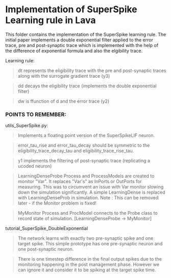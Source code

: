 # Implementation of SuperSpike Learning rule in Lava

This folder contains the implementation of the SuperSpike learning rule. The initial paper implements a double exponential filter applied to the error trace, pre and post-synaptic trace which is implemented with the help of the difference of exponential formula and also the elgibility trace. 

Learning rule: 

> dt represents the eligibility trace with the pre and post-synaptic traces along with the surrogate gradient trace (y3)

> dd decays the eligibility trace (implements the double exponential filter)

> dw is ffunction of d and the error trace (y2)

### POINTS TO REMEMBER:

utils_SuperSpike.py: 

> Implements a floating point version of the SuperSpikeLIF neuron.

  > error_tau_rise and error_tau_decay should be symmetric to the 
      eligibility_trace_decay_tau and eligibility_trace_rise_tau.
      
  > y1 implements the filtering of post-synaptic trace (replicating a ucoded neuron)

> LearningDenseProbe Process and ProcessModels are created to monitor "Var". It replaces "Var's" as InPorts or OutPorts for measuring. This was to circumvent an issue with Var monitor slowing down the simulation significantly. A simple LearningDense is replaced with LearningDenseProb in simulation. 
Note :  This can be removed later - if the Monitor problem is fixed! 

> MyMonitor Process and ProcModel connects to the Probe class to record state of simulation. [LearningDenseProbe -> MyMonitor]

tutorial_SuperSpike_DoubleExponential

> The network learns with exactly two pre-synaptic spike and one target spike. This simple prototype has one pre-synaptic neuron and one post-synaptic neuron. 

> There is one timestep difference in the final output spikes due to the monitoring happening in the post management phase. However we can ignore it and consider it to be spiking at the target spike time. 